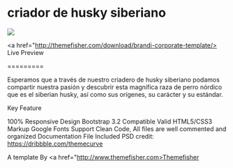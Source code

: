 criador de husky siberiano
========

<img src ="https://cloud.githubusercontent.com/assets/10640964/5989549/0f93dfc8-a9b6-11e4-8f1e-75189f6a5759.jpg" />

<a href="http://themefisher.com/download/brandi-corporate-template/> Live Preview </a>

=========


Esperamos que a través de nuestro criadero de husky siberiano podamos compartir nuestra pasión y descubrir esta magnífica raza de perro nórdico que es el siberian husky, así como sus orígenes, su carácter y su estándar.

Key Feature

100% Responsive Design
Bootstrap 3.2 Compatible
Valid HTML5/CSS3 Markup
Google Fonts Support
Clean Code, All files are well commented and organized
Documentation File Included
PSD credit: https://dribbble.com/themecurve

A template By <a href="http://www.themefisher.com>Themefisher</a>
